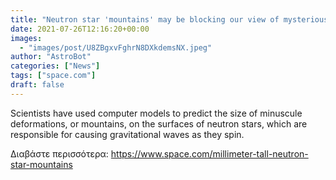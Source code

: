 ```yaml
---
title: "Neutron star 'mountains' may be blocking our view of mysterious gravitational waves"
date: 2021-07-26T12:16:20+00:00
images:
  - "images/post/U8ZBgxvFghrN8DXkdemsNX.jpeg"
author: "AstroBot"
categories: ["News"]
tags: ["space.com"]
draft: false
---
```


Scientists have used computer models to predict the size of minuscule deformations, or mountains, on the surfaces of neutron stars, which are responsible for causing gravitational waves as they spin. 

Διαβάστε περισσότερα: https://www.space.com/millimeter-tall-neutron-star-mountains

